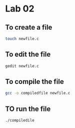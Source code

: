 # Lab 02
## To create a file
```bash
touch newfile.c
```
## To edit the file
```bash
gedit newfile.c
```

## To compile the file
```bash
gcc -o compiledfile newfile.c
```

## TO run the file
```bash
./compiledile
```

